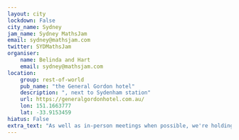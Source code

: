```yaml
---
layout: city                                           
lockdown: False
city_name: Sydney                                                               
jam_name: Sydney MathsJam
email: sydney@mathsjam.com
twitter: SYDMathsJam
organiser:
    name: Belinda and Hart
    email: sydney@mathsjam.com
location:
    group: rest-of-world
    pub_name: "the General Gordon hotel"
    description: ", next to Sydenham station"
    url: https://generalgordonhotel.com.au/
    lon: 151.1663777
    lat: -33.9153459
hiatus: False
extra_text: "As well as in-person meetings when possible, we're holding online events as well - contact the organisers for more details."
---
```

